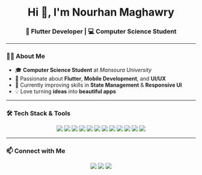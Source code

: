 <h1 align="center">Hi 👋, I'm Nourhan Maghawry</h1>
<h3 align="center">🚀 Flutter Developer | 💻 Computer Science Student</h3>

---

### 👩‍💻 About Me
- 🎓 **Computer Science Student** at *Mansoura University*  
- 📱 Passionate about **Flutter**, **Mobile Development**, and **UI/UX**  
- 🌱 Currently improving skills in **State Management** & **Responsive UI**  
- 💡 Love turning **ideas** into **beautiful apps**  

---

### 🛠️ Tech Stack & Tools
<p align="center">
  <img src="https://img.shields.io/badge/Flutter-02569B?style=for-the-badge&logo=flutter&logoColor=white"/>
  <img src="https://img.shields.io/badge/Dart-0175C2?style=for-the-badge&logo=dart&logoColor=white"/>
  <img src="https://img.shields.io/badge/C%23-68217A?style=for-the-badge&logo=csharp&logoColor=white"/>
  <img src="https://img.shields.io/badge/C++-00599C?style=for-the-badge&logo=c%2B%2B&logoColor=white"/>
  <img src="https://img.shields.io/badge/HTML5-E34F26?style=for-the-badge&logo=html5&logoColor=white"/>
  <img src="https://img.shields.io/badge/CSS3-1572B6?style=for-the-badge&logo=css3&logoColor=white"/>
  <img src="https://img.shields.io/badge/Figma-F24E1E?style=for-the-badge&logo=figma&logoColor=white"/>
  <img src="https://img.shields.io/badge/UI%2FUX-Design-blueviolet?style=for-the-badge"/>
  <img src="https://img.shields.io/badge/API%20Integration-yellow?style=for-the-badge"/>
  <img src="https://img.shields.io/badge/Problem%20Solving-green?style=for-the-badge"/>
  <img src="https://img.shields.io/badge/OOP-Concepts-ff69b4?style=for-the-badge"/>
  <img src="https://img.shields.io/badge/Git%20%26%20GitHub-181717?style=for-the-badge&logo=github&logoColor=white"/>
</p>

---

### 📫 Connect with Me
<p align="center">
  <a href="mailto:nourhan.moh71@gmail.com"><img src="https://img.shields.io/badge/Email-D14836?style=for-the-badge&logo=gmail&logoColor=white"></a>
  <a href="https://www.linkedin.com/in/nourhan-maghawry-bb3157316"><img src="https://img.shields.io/badge/LinkedIn-0077B5?style=for-the-badge&logo=linkedin&logoColor=white"></a>
  <a href="https://github.com/Nourhan-mo7amed"><img src="https://img.shields.io/badge/GitHub-181717?style=for-the-badge&logo=github&logoColor=white"></a>
</p>
